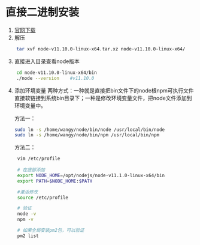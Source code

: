 # 直接二进制安装
1. [官网下载](https://nodejs.org/zh-cn/download/)
2. 解压
```bash
    tar xvf node-v11.10.0-linux-x64.tar.xz node-v11.10.0-linux-x64/
```
3. 直接进入目录查看node版本
```bash
    cd node-v11.10.0-linux-x64/bin
    ./node --version    #v11.10.0
```
4. 添加环境变量
   两种方式：一种就是直接把bin文件下的node根npm可执行文件直接软链接到系统bin目录下；一种是修改环境变量文件，把node文件添加到环境变量中。

   方法一：
   ```bash
   sudo ln -s /home/wangy/node/bin/node /usr/local/bin/node
   sudo ln -s /home/wangy/node/bin/npm /usr/local/bin/npm
   ```

   方法二：
   ```bash
    vim /etc/profile
	
    # 在底部添加
    export NODE_HOME=/opt/nodejs/node-v11.1.0-linux-x64/bin
    export PATH=$NODE_HOME:$PATH

    #激活修改
    source /etc/profile

    # 验证
    node -v
    npm -v

    # 如果全局安装pm2包，可以验证
    pm2 list
   ```